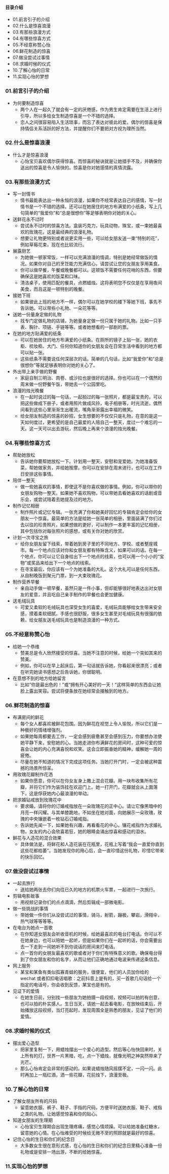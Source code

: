 #### 目录介绍
- 01.前言引子的介绍
- 02.什么是惊喜浪漫
- 03.有那些浪漫方式
- 04.有哪些惊喜方式
- 05.不经意称赞心怡
- 06.鲜花制造的惊喜
- 07.做没尝试过事情
- 08.求婚时候的仪式
- 10.了解心怡的日常
- 11.实现心怡的梦想



### 01.前言引子的介绍
- 为何要制造惊喜
    - 两个人在一起久了就会有一定的厌倦感，作为男生肯定需要在生活上进行引导，所以多给女生制造惊喜是一个不错的选择。
    - 恋人之间很容易陷入生活琐事，而忘了表达对彼此的爱。偶尔的惊喜是保持情侣关系活跃的好方法，并提醒你们不要把对方视为理所当然。


### 02.什么是惊喜浪漫
- 什么才是惊喜浪漫
    - 心怡宝贝喜欢偶尔获得惊喜。而惊喜的秘诀就是让她措手不及，并确保你送出的惊喜是令人愉快的。惊喜是你对她感情的真情流露。



### 03.有那些浪漫方式
- 写一封情书
    - 情书最能表达出一种永恒的浪漫，如果你不经常表达自己的感情，写一封情书是一个不错的选择。还可以在她居住的地方布满爱的小纸条，写上几句简单的“我爱你”和“总是很想你”等足够表明你对她的关心。
- 送鲜花永不过时
    - 尝试永不过时的惊喜方法。盒装巧克力，玩具动物，珠宝，或一束她最喜欢的玫瑰花，这是最经典的浪漫礼物。
    - 想要让礼物更特别或者说更实用一些，可以给女朋友送一束“特别的花”，例如草莓花束，现在也比较流行。
- 展露厨艺
    - 为她做一顿家常饭，一样可以充满浪漫的情调，特别是她经常做饭的情况。如果你对自己的烹饪能力充满信心，请尝试让您的女朋友享用美食。
    - 你可以做早餐，午餐或晚餐都可以。这顿饭不需要任何花哨的东西，但要确保这是她喜欢的饭菜和口味。
    - 清洁桌子，使用匹配的餐具，点燃蜡烛。这将表明您不仅仅是在享用夜间美食，而且这是一顿特别的晚餐。
- 接她下班
    - 如果彼此上班的地方不一样，偶尔可以在她学校的楼下等她下班，事先不告诉她。可以带些小礼物、一朵花等等。
- 送她一份量身定做的礼物
    - 找专门定做礼物的店铺，为她量身定做一份只属于她的礼物。比如一只手表、胸针、项链、手链等等。或者她想看的一部剧的票。
- 在她的地方贴满爱的纸条
    - 可以在她居住的地方布满爱的小纸条。在厕所的镜子上贴一张，她的衣柜、梳妆柜、大门、任何你知道你的女朋友会在日常生活中看到的地方都可以贴一张。
    - 这些纸条不需要说任何深层次的话。简单的几句话，比如“我爱你”和“总是很想你”等就足够表明你对她的关心了。
- 外出带上亲手做的野餐
    - 家庭自制三明治、肉卷、或沙拉也是很好的选择。你也可以在一个偶然的周末做一份野餐午饭，带她去一个公园里吃。
- 浪漫的烛光晚餐
    - 在一起时说过的每一句话，一起拍过的每一张照片，都是最宝贵的，可以把这些做成下册子，或者用照片做成风铃，电子相册等，时光流逝，偶然间看到这些心里渐渐生出暖流，嘴角渐渐露出幸福的微笑。
    - 给女朋友制造的惊喜的妙招，女生想要的不仅仅只是礼物，在意的是这一天如何度过，更希望的是自己最爱的人陪自己一整天，度过一个难忘的一天。这一天可以出去游玩，然后晚上再来个浪漫的烛光晚餐。




### 04.有哪些惊喜方式
- 帮助她放松
    - 告诉她你要帮她放松一下。计划用一整天，安慰和宠爱她。为她准备饭菜，帮她做家务，并给她按摩。你可以在安排在周末进行，也可以在工作日安排这些事情。
- 陪伴一整天
    - 做一些她喜欢的事情，即使这不是你喜欢做的事情。例如，你可以带你的女朋友购物一整天。如果她不喜欢购物，可以带她去看她喜欢的话剧或音乐会，或尝试陪着去她提及过的地方。
- 制作记忆相册
    - 制作照片或记忆专辑。一张充满了你和她美好回忆的专辑肯定会给你的女朋友一个惊喜。最简单的方法是给她一张简单的相册，里面装满了你们过去以往的珍贵照片。如果想做的更好，可以制作一本更丰富的记忆相册，其中包括你对每张照片的感想，或有关你对她的欣赏。
- 计划一次寻宝之旅
    - 给你女朋友留下线索，带着她到房子里的不同地方、学校、或者整座城市。每一个地点应该对你和女朋友都有特殊含义，如果可以的话。在每一个地点，你可以让它自身给出下一个地点的线索，也可以用一个小小的“宝物”或奖品来给出下一个地点的线索。
    - 在寻宝最后，你应该有一个为她准备的大礼。这个大礼可以是任何东西，从自制晚饭到聚元门票，到一大束玫瑰花。
- 制作营养早餐
    - 亲自动手做一顿早餐，虽然只是一件小事，但却能够很好地表达出对女朋友的爱意，并且吃自己亲手制作的早餐也会更加健康。
- 送毛绒玩具
    - 可爱又柔软的毛绒玩具也深受女生的喜爱，毛绒玩具能够给女生带来安全感，摸着柔软细腻，手感也很舒服，很多女生甚至对毛绒玩具有很强的依赖，给女朋友送毛绒玩具也是制造浪漫的一种方式。  



### 05.不经意称赞心怡
- 给她一个恭维
    - 赞美总是令人欣然接受的惊喜。当她不注意的时候，给她一个突如其来的赞美。
    - 例如，你可以在早上起床后，第一句话就告诉她，你看起来很漂亮；或者在听完她读书感想之后告诉她，你很聪明。
- 在意想不到的地方给她留言
    - 比如“你是最出色的！”或“拥有开心美好的一天！”这样简单的东西会让她脸上露出笑容。尝试将便条放在她经常会接触到的地方。



### 06.鲜花制造的惊喜
- 布满房间的鲜花
    - 每个女人都喜欢被鲜花包围。因为鲜花在视觉上令人愉悦，所以它们是一种极好的情绪增强剂。
    - 如果她每周都要去工作，一定会感到疲惫甚至会感到压力，你要想办法使她平静下来，安慰她的心。当她走进你布满鲜花的房间时，这种可爱的惊喜会让她的内心充满喜悦和欢笑。这会立即振奋她的精神，缓解她一周的疲倦。
    - 尽量在她不知道的情况下完成这项任务。当她打开门时，一定会被这种震撼的场景所惊呆。
- 用玫瑰花瓣制作花洒
    - 如果你愿意，你可以在你女友身上撒上混合花瓣。用一块布收集所有花瓣，并将它们作为装饰挂在欢迎门上。她一打开门，花瓣就会从上面落下，这是俘获她内心最浪漫的举动。
- 把求婚钻戒放到玫瑰花中
    - 要求婚，请将你的订婚戒指放在一朵玫瑰花的正中心。请让它像黑暗中的月亮一样闪耀。与其单膝跪地，不如坐在她对面，向她展示一朵玫瑰，玫瑰的中央镶嵌着一枚钻石订婚戒指。
    - 告诉她先闻一下，如果她有兴趣，再看看花的中心。镶花戒指作为求婚礼物，女友的内心会欣喜若狂，她的眼睛会涌出惊喜和感动的泪水。
- 鲜花与人造花的混合效果
    - 具体做法是，将鲜花和人造花装在花瓶里，花瓶上写着“我会一直爱你直到这些花都枯萎”。当她发现你的用心后，会一直珍惜这份礼物，珍惜它带来的快乐回忆。



### 07.做没尝试过事情
- 一起去旅行
    - 送给她两张去你们向往已久的地方的机票火车票，一起进行一次旅行。
- 剪辑电影故事
    - 用视频记录你们的点点滴滴，然后剪辑成一部微电影。
- 做一些挑战的事情
    - 带她做一件你们从没尝试过的事情，骑马，射箭，蹦极，攀岩，滑翔伞，热气球等等等等。
- 在电台为她点一首歌
    - 在你知道女朋友会听收音机的时候，给她最喜欢的电台打电话。你可以不在她身边，也可以陪她一起听，但是如果你们在一起听的话，你会需要出去一下走到一间她听不到你说话的房间来打电话。
    - 点一首你的女朋友最喜欢的歌或者对于你们有特殊意义的歌。确保电台得到了你女朋友和你的名字，从而让他们正确地通过电波来传递这条信息。
- 网上服务
    - 某宝和某鱼有类似孤寡青蛙的服务，很便宜，他们的人员加你给的 wechat 或者扣扣电话唱歌：之前抖音上是有的，买一首歌几句话给一个指定的电话号，你会收到反馈，某宝也是有的。
- 见证下的爱情
    - 在她生日前，分别找一些朋友为她拍摄一段视频，视频可以拍的有创意，也可以拍的朴实感人。生日当天，请她一起去看电影，在放映结束后，开始播放这段视频，当灯亮起时，发现周围全是熟悉的朋友，见证了他们的爱情。



### 08.求婚时候的仪式
- 摆出爱心造型
    - 把家里复制一下，用蜡烛摆出一个爱心的造型。然后等心怡快回来时，关上所有的灯，世界一片黑暗，吃，点一下蜡烛，就像光明之神突然带来了光芒。
    - 那么心怡肯定会非常的感动的。如果说蜡烛随风摇摆不定，一闪一闪。此时再加上一瓶红酒，洒一些花瓣，花前烛下，浪漫至极。


### 10.了解心怡的日常
- 了解女朋友所有的尺码
    - 留意她衣服、裤子、鞋子、手指的尺码，方便平时送她衣服、鞋子、戒指之类的礼物。让她感觉惊喜和你的贴心。
- 知道女朋友的生理期
    - 心怡宝贝生理期会出现生理疼痛，感觉心情烦躁。可以给她准备红糖水，留意她的心情。在心怡难受的时候给无微不至的照顾就是最好的惊喜。
- 记住心怡的生日和你们的纪念日
    - 大多数女生很在意形式感，在心怡的生日和你们的纪念日里精心准备一份礼物或是安排一场出游，不断的给她惊喜。



### 11.实现心怡的梦想

























